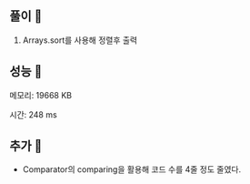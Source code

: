 ## 풀이 🎈

1. Arrays.sort를 사용해 정렬후 출력

## 성능 🎃

메모리: 19668 KB

시간: 248 ms

## 추가 🎀

- Comparator의 comparing을 활용해 코드 수를 4줄 정도 줄였다.
